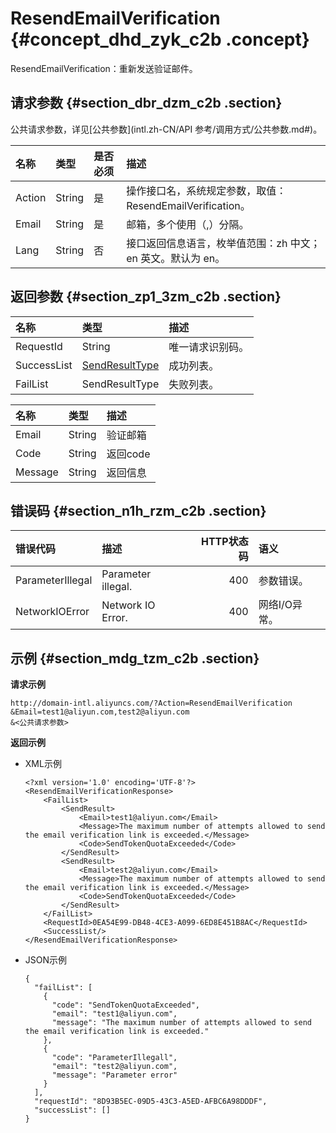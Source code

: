 # ResendEmailVerification {#concept_dhd_zyk_c2b .concept}

ResendEmailVerification：重新发送验证邮件。

## 请求参数 {#section_dbr_dzm_c2b .section}

公共请求参数，详见[公共参数](intl.zh-CN/API 参考/调用方式/公共参数.md#)。

|名称|类型|是否必须|描述|
|:-|:-|:---|:-|
|Action|String|是|操作接口名，系统规定参数，取值：ResendEmailVerification。|
|Email|String|是|邮箱，多个使用（,）分隔。|
|Lang|String|否|接口返回信息语言，枚举值范围：zh 中文；en 英文。默认为 en。|

## 返回参数 {#section_zp1_3zm_c2b .section}

|名称|类型|描述|
|:-|:-|:-|
|RequestId|String|唯一请求识别码。|
|SuccessList|[SendResultType](#table_ltc_lzm_c2b)|成功列表。|
|FailList|SendResultType|失败列表。|

|名称|类型|描述|
|:-|:-|:-|
|Email|String|验证邮箱|
|Code|String|返回code|
|Message|String|返回信息|

## 错误码 {#section_n1h_rzm_c2b .section}

|错误代码|描述|HTTP状态码|语义|
|:---|:-|------:|:-|
|ParameterIllegal|Parameter illegal.|400|参数错误。|
|NetworkIOError|Network IO Error.|400|网络I/O异常。|

## 示例 {#section_mdg_tzm_c2b .section}

**请求示例**

``` {#codeblock_1up_271_ja1}
http://domain-intl.aliyuncs.com/?Action=ResendEmailVerification
&Email=test1@aliyun.com,test2@aliyun.com
&<公共请求参数>
```

**返回示例**

-   XML示例

    ``` {#codeblock_mph_dpj_561}
    <?xml version='1.0' encoding='UTF-8'?>
    <ResendEmailVerificationResponse>
        <FailList>
            <SendResult>
                <Email>test1@aliyun.com</Email>
                <Message>The maximum number of attempts allowed to send the email verification link is exceeded.</Message>
                <Code>SendTokenQuotaExceeded</Code>
            </SendResult>
            <SendResult>
                <Email>test2@aliyun.com</Email>
                <Message>The maximum number of attempts allowed to send the email verification link is exceeded.</Message>
                <Code>SendTokenQuotaExceeded</Code>
            </SendResult>
        </FailList>
        <RequestId>0EA54E99-DB48-4CE3-A099-6ED8E451B8AC</RequestId>
        <SuccessList/>
    </ResendEmailVerificationResponse>
    ```

-   JSON示例

    ``` {#codeblock_ikt_dg4_3bz}
    {
      "failList": [
        {
          "code": "SendTokenQuotaExceeded",
          "email": "test1@aliyun.com",
          "message": "The maximum number of attempts allowed to send the email verification link is exceeded."
        },
        {
          "code": "ParameterIllegall",
          "email": "test2@aliyun.com",
          "message": "Parameter error"
        }
      ],
      "requestId": "8D93B5EC-09D5-43C3-A5ED-AFBC6A98DDDF",
      "successList": []
    }
    ```


